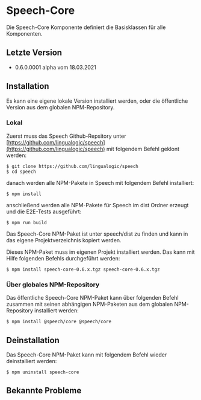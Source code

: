 # Speech-Core

Die Speech-Core Komponente definiert die Basisklassen für alle Komponenten.


## Letzte Version

* 0.6.0.0001 alpha vom 18.03.2021


## Installation

Es kann eine eigene lokale Version installiert werden, oder die öffentliche Version aus dem globalen NPM-Repository.


### Lokal

Zuerst muss das Speech Github-Repsitory unter [https://github.com/lingualogic/speech](https://github.com/lingualogic/speech) mit folgendem Befehl geklont werden:

    $ git clone https://github.com/lingualogic/speech
    $ cd speech

danach werden alle NPM-Pakete in Speech mit folgendem Befehl installiert:

    $ npm install

anschließend werden alle NPM-Pakete für Speech im dist Ordner erzeugt und die E2E-Tests ausgeführt:

    $ npm run build

Das Speech-Core NPM-Paket ist unter speech/dist zu finden und kann in das eigene Projektverzeichnis kopiert werden.

Dieses NPM-Paket muss im eigenen Projekt installiert werden. Das kann mit Hilfe folgenden Befehls durchgeführt werden:

    $ npm install speech-core-0.6.x.tgz speech-core-0.6.x.tgz


### Über globales NPM-Repository

Das öffentliche Speech-Core NPM-Paket kann über folgenden Befehl zusammen mit seinen abhängigen NPM-Paketen aus dem globalen NPM-Repository installiert werden:

    $ npm install @speech/core @speech/core


## Deinstallation

Das Speech-Core NPM-Paket kann mit folgendem Befehl wieder deinstalliert werden:

    $ npm uninstall speech-core


## Bekannte Probleme

